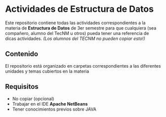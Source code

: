 # Actividades de Estructura de Datos
Este repositorio contiene todas las actividades correspondientes a la materia de **Estructura de Datos** de 3er semestre para que cualquiera (sea compañero, alumno del TecNM u otros) pueda tener una referencia de dicas actividades. *(Los alumnos del TECNM no pueden copiar esto!)*

## Contenido
El repositorio está organizado en carpetas correspondientes a las diferentes unidades y temas cubiertos en la materia

## Requisitos
- No copiar (opcional)
- Trabajar en el IDE **Apache NetBeans**
- Tener conocimientos previos sobre JAVA
